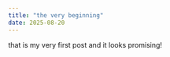 ```yaml
---
title: "the very beginning"
date: 2025-08-20
---
```


that is my very first post and it looks promising!